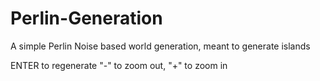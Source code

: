 # Perlin-Generation
A simple Perlin Noise based world generation, meant to generate islands

ENTER to regenerate
"-" to zoom out, "+" to zoom in
